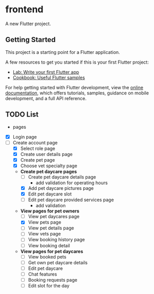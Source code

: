 # frontend

A new Flutter project.

## Getting Started

This project is a starting point for a Flutter application.

A few resources to get you started if this is your first Flutter project:

- [Lab: Write your first Flutter app](https://docs.flutter.dev/get-started/codelab)
- [Cookbook: Useful Flutter samples](https://docs.flutter.dev/cookbook)

For help getting started with Flutter development, view the
[online documentation](https://docs.flutter.dev/), which offers tutorials,
samples, guidance on mobile development, and a full API reference.

## TODO List

- pages
- [x] Login page
- [ ] Create account page
  - [x] Select role page
  - [x] Create user details page
  - [x] Create pet page
  - [x] Choose vet specialty page
  - **Create pet daycare pages**
    - [ ] Create pet daycare details page
      - add validation for operating hours
    - [x] Add pet daycare pictures page
    - [x] Edit pet daycare slot
    - [ ] Edit pet daycare provided services page
      - add validation
  - **View pages for pet owners**
    - [ ] View pet daycares page
    - [x] View pets page
    - [ ] View pet details page
    - [ ] View vets page
    - [ ] View booking history page
    - [ ] View booking detail
  - **View pages for pet daycares**
    - [ ] View booked pets
    - [ ] Get own pet daycare details
    - [ ] Edit pet daycare
    - [ ] Chat features
    - [ ] Booking requests page
    - [ ] Edit slot for the day